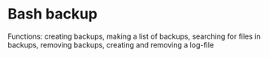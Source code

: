 # Bash backup

Functions: creating backups, making a list of backups, searching for files in backups, removing backups, creating and removing a log-file
